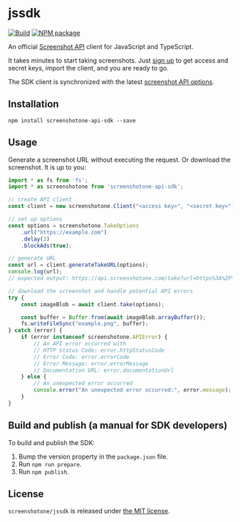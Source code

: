 # jssdk

[![Build](https://github.com/screenshotone/jssdk/actions/workflows/build.yml/badge.svg?branch=main)](https://github.com/screenshotone/jssdk/actions/workflows/build.yml)
[![NPM package](https://img.shields.io/npm/v/screenshotone-api-sdk.svg?branch=main)](https://www.npmjs.com/package/screenshotone-api-sdk)

An official [Screenshot API](https://screenshotone.com/) client for JavaScript and TypeScript. 

It takes minutes to start taking screenshots. Just [sign up](https://screenshotone.com/) to get access and secret keys, import the client, and you are ready to go. 

The SDK client is synchronized with the latest [screenshot API options](https://screenshotone.com/docs/options/).

## Installation

```shell
npm install screenshotone-api-sdk --save
```

## Usage

Generate a screenshot URL without executing the request. Or download the screenshot. It is up to you: 
```javascript
import * as fs from 'fs';
import * as screenshotone from 'screenshotone-api-sdk';

// create API client 
const client = new screenshotone.Client("<access key>", "<secret key>");

// set up options
const options = screenshotone.TakeOptions
    .url("https://example.com")
    .delay(3)
    .blockAds(true);    

// generate URL 
const url = client.generateTakeURL(options);
console.log(url);
// expected output: https://api.screenshotone.com/take?url=https%3A%2F%2Fexample.com&delay=3&block_ads=true&access_key=%3Caccess+key%3E&signature=7f3419ece2c53ed2c7923c7d5deef290d662c3643822bf69ec8259ce10b3ea61

// download the screenshot and handle potential API errors
try {
    const imageBlob = await client.take(options);

    const buffer = Buffer.from(await imageBlob.arrayBuffer());
    fs.writeFileSync("example.png", buffer);
} catch (error) {
    if (error instanceof screenshotone.APIError) {
        // An API error occurred with 
        // HTTP Status Code: error.httpStatusCode
        // Error Code: error.errorCode
        // Error Message: error.errorMessage
        // Documentation URL: error.documentationUrl 
    } else {        
        // An unexpected error occurred
        console.error("An unexpected error occurred:", error.message);
    }
}
```

## Build and publish (a manual for SDK developers)

To build and publish the SDK: 

1. Bump the version property in the `package.json` file. 
2. Run `npm run prepare`. 
3. Run `npm publish`.

## License 

`screenshotone/jssdk` is released under [the MIT license](LICENSE).
